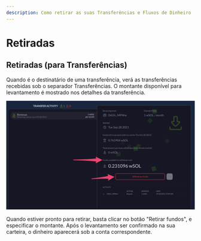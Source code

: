 ```yaml
---
description: Como retirar as suas Transferências e Fluxos de Dinheiro
---
```


# Retiradas

## Retiradas (para Transferências)

Quando é o destinatário de uma transferência, verá as transferências recebidas sob o separador Transferências. O montante disponível para levantamento é mostrado nos detalhes da transferência.

![](../.gitbook/assets/withdrawal.png)

Quando estiver pronto para retirar, basta clicar no botão "Retirar fundos", e especificar o montante. Após o levantamento ser confirmado na sua carteira, o dinheiro aparecerá sob a conta correspondente.
